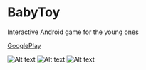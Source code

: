 # BabyToy
Interactive Android game for the young ones

[GooglePlay](https://play.google.com/store/apps/details?id=com.ebsoft.toy&hl=en_GB)

![Alt text](https://lh3.googleusercontent.com/OguzMzDJ2e8UfqxcHtobROqJr8op523ikkTpAWCEFdQEfOXk7ytQy2RzewNaVa1WXtIQ=w720-h310 "Optional title") ![Alt text](https://lh3.googleusercontent.com/16-r60bv7ZizBV5KXmCVz_WWfr5uiwTWIo4ufz4MD-fLIuRqkAROCJigNQhGmCsTJH43=w720-h310 "Optional title") ![Alt text](https://lh3.googleusercontent.com/LkD7RW9x8lvLLT9WMfYyLqJOJ9GF9y7EsQ-vQKqkaj9znC3m0hJl2gC6xZfQqpzO9bI=w720-h310 "Optional title") 
